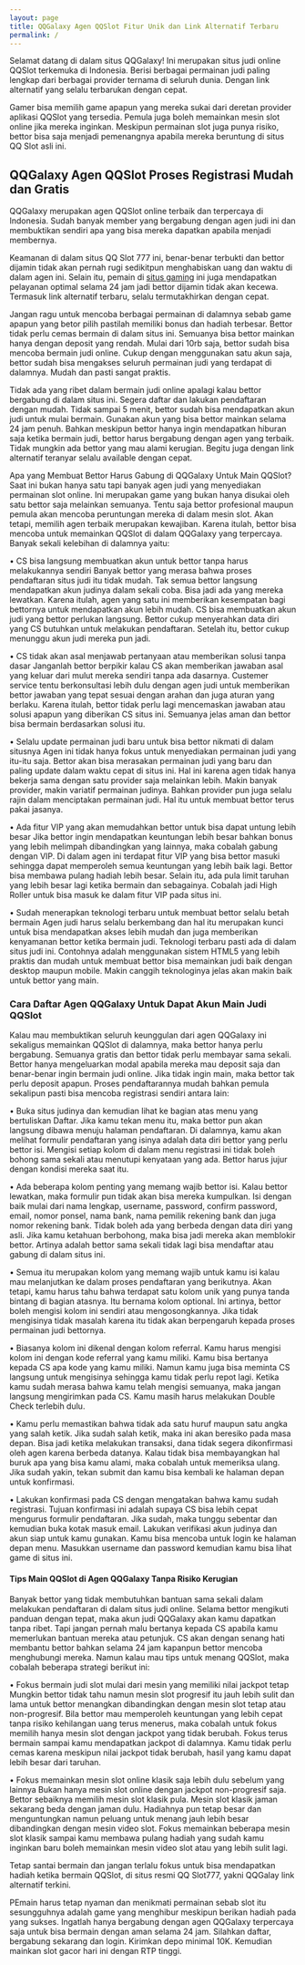 ```yaml
---
layout: page
title: QQGalaxy Agen QQSlot Fitur Unik dan Link Alternatif Terbaru
permalink: /
---
```


Selamat datang di dalam situs QQGalaxy! Ini merupakan situs judi online QQSlot terkemuka di Indonesia. Berisi berbagai permainan judi paling lengkap dari berbagai provider ternama di seluruh dunia. Dengan link alternatif yang selalu terbarukan dengan cepat.

Gamer bisa memilih game apapun yang mereka sukai dari deretan provider aplikasi QQSlot yang tersedia. Pemula juga boleh memainkan mesin slot online jika mereka inginkan. Meskipun permainan slot juga punya risiko, bettor bisa saja menjadi pemenangnya apabila mereka beruntung di situs QQ Slot asli ini.

<h2>QQGalaxy Agen QQSlot Proses Registrasi Mudah dan Gratis</h2>
QQGalaxy merupakan agen QQSlot online terbaik dan terpercaya di Indonesia. Sudah banyak member yang bergabung dengan agen judi ini dan membuktikan sendiri apa yang bisa mereka dapatkan apabila menjadi membernya.

Keamanan di dalam situs QQ Slot 777 ini, benar-benar terbukti dan bettor dijamin tidak akan pernah rugi sedikitpun menghabiskan uang dan waktu di dalam agen ini. Selain itu, pemain di [situs gaming](https://qqgalaxy.wixsite.com/website) ini juga mendapatkan pelayanan optimal selama 24 jam jadi bettor dijamin tidak akan kecewa. Termasuk link alternatif terbaru, selalu termutakhirkan dengan cepat.

Jangan ragu untuk mencoba berbagai permainan di dalamnya sebab game apapun yang betor pilih pastilah memiliki bonus dan hadiah terbesar. Bettor tidak perlu cemas bermain di dalam situs ini. Semuanya bisa bettor mainkan hanya dengan deposit yang rendah. Mulai dari 10rb saja, bettor sudah bisa mencoba bermain judi online. Cukup dengan menggunakan satu akun saja, bettor sudah bisa mengakses seluruh permainan judi yang terdapat di dalamnya. Mudah dan pasti sangat praktis.

Tidak ada yang ribet dalam bermain judi online apalagi kalau bettor bergabung di dalam situs ini. Segera daftar dan lakukan pendaftaran dengan mudah. Tidak sampai 5 menit, bettor sudah bisa mendapatkan akun judi untuk mulai bermain. Gunakan akun yang bisa bettor mainkan selama 24 jam penuh. Bahkan meskipun bettor hanya ingin mendapatkan hiburan saja ketika bermain judi, bettor harus bergabung dengan agen yang terbaik. Tidak mungkin ada bettor yang mau alami kerugian. Begitu juga dengan link alternatif teranyar selalu available dengan cepat.

Apa yang Membuat Bettor Harus Gabung di QQGalaxy Untuk Main QQSlot?
Saat ini bukan hanya satu tapi banyak agen judi yang menyediakan permainan slot online. Ini merupakan game yang bukan hanya disukai oleh satu bettor saja melainkan semuanya. Tentu saja bettor profesional maupun pemula akan mencoba peruntungan mereka di dalam mesin slot. Akan tetapi, memilih agen terbaik merupakan kewajiban. Karena itulah, bettor bisa mencoba untuk memainkan QQSlot di dalam QQGalaxy yang terpercaya. Banyak sekali kelebihan di dalamnya yaitu:

•	CS bisa langsung membuatkan akun untuk bettor tanpa harus melakukannya sendiri
Banyak bettor yang merasa bahwa proses pendaftaran situs judi itu tidak mudah. Tak semua bettor langsung mendapatkan akun judinya dalam sekali coba. Bisa jadi ada yang mereka lewatkan. Karena itulah, agen yang satu ini memberikan kesempatan bagi bettornya untuk mendapatkan akun lebih mudah. CS bisa membuatkan akun judi yang bettor perlukan langsung. Bettor cukup menyerahkan data diri yang CS butuhkan untuk melakukan pendaftaran. Setelah itu, bettor cukup menunggu akun judi mereka pun jadi.

•	CS tidak akan asal menjawab pertanyaan atau memberikan solusi tanpa dasar
Janganlah bettor berpikir kalau CS akan memberikan jawaban asal yang keluar dari mulut mereka sendiri tanpa ada dasarnya. Custemer service tentu berkonsultasi lebih dulu dengan agen judi untuk memberikan bettor jawaban yang tepat sesuai dengan arahan dan juga aturan yang berlaku. Karena itulah, bettor tidak perlu lagi mencemaskan jawaban atau solusi apapun yang diberikan CS situs ini. Semuanya jelas aman dan bettor bisa bermain berdasarkan solusi itu.

•	Selalu update permainan judi baru untuk bisa bettor nikmati di dalam situsnya
Agen ini tidak hanya fokus untuk menyediakan permainan judi yang itu-itu saja. Bettor akan bisa merasakan permainan judi yang baru dan paling update dalam waktu cepat di situs ini. Hal ini karena agen tidak hanya bekerja sama dengan satu provider saja melainkan lebih. Makin banyak provider, makin variatif permainan judinya. Bahkan provider pun juga selalu rajin dalam menciptakan permainan judi. Hal itu untuk membuat bettor terus pakai jasanya.

•	Ada fitur VIP yang akan memudahkan bettor untuk bisa dapat untung lebih besar
Jika bettor ingin mendapatkan keuntungan lebih besar bahkan bonus yang lebih melimpah dibandingkan yang lainnya, maka cobalah gabung dengan VIP. Di dalam agen ini terdapat fitur VIP yang bisa bettor masuki sehingga dapat memperoleh semua keuntungan yang lebih baik lagi. Bettor bisa membawa pulang hadiah lebih besar. Selain itu, ada pula limit taruhan yang lebih besar lagi ketika bermain dan sebagainya. Cobalah jadi High Roller untuk bisa masuk ke dalam fitur VIP pada situs ini.

•	Sudah menerapkan teknologi terbaru untuk membuat bettor selalu betah bermain
Agen judi harus selalu berkembang dan hal itu merupakan kunci untuk bisa mendapatkan akses lebih mudah dan juga memberikan kenyamanan bettor ketika bermain judi. Teknologi terbaru pasti ada di dalam situs judi ini. Contohnya adalah menggunakan sistem HTML5 yang lebih praktis dan mudah untuk membuat bettor bisa memainkan judi baik dengan desktop maupun mobile. Makin canggih teknologinya jelas akan makin baik untuk bettor yang main.

<h3>Cara Daftar Agen QQGalaxy Untuk Dapat Akun Main Judi QQSlot</h3>
Kalau mau membuktikan seluruh keunggulan dari agen QQGalaxy ini sekaligus memainkan QQSlot di dalamnya, maka bettor hanya perlu bergabung. Semuanya gratis dan bettor tidak perlu membayar sama sekali. Bettor hanya mengeluarkan modal apabila mereka mau deposit saja dan benar-benar ingin bermain judi online. Jika tidak ingin main, maka bettor tak perlu deposit apapun. Proses pendaftarannya mudah bahkan pemula sekalipun pasti bisa mencoba registrasi sendiri antara lain:

•	Buka situs judinya dan kemudian lihat ke bagian atas menu yang bertuliskan Daftar. Jika kamu tekan menu itu, maka bettor pun akan langsung dibawa menuju halaman pendaftaran. Di dalamnya, kamu akan melihat formulir pendaftaran yang isinya adalah data diri bettor yang perlu bettor isi. Mengisi setiap kolom di dalam menu registrasi ini tidak boleh bohong sama sekali atau menutupi kenyataan yang ada. Bettor harus jujur dengan kondisi mereka saat itu.

•	Ada beberapa kolom penting yang memang wajib bettor isi. Kalau bettor lewatkan, maka formulir pun tidak akan bisa mereka kumpulkan. Isi dengan baik mulai dari nama lengkap, username, password, confirm password, email, nomor ponsel, nama bank, nama pemilik rekening bank dan juga nomor rekening bank. Tidak boleh ada yang berbeda dengan data diri yang asli. Jika kamu ketahuan berbohong, maka bisa jadi mereka akan memblokir bettor. Artinya adalah bettor sama sekali tidak lagi bisa mendaftar atau gabung di dalam situs ini.

•	Semua itu merupakan kolom yang memang wajib untuk kamu isi kalau mau melanjutkan ke dalam proses pendaftaran yang berikutnya. Akan tetapi, kamu harus tahu bahwa terdapat satu kolom unik yang punya tanda bintang di bagian atasnya. Itu bernama kolom optional. Ini artinya, bettor boleh mengisi kolom ini sendiri atau mengosongkannya. Jika tidak mengisinya tidak masalah karena itu tidak akan berpengaruh kepada proses permainan judi bettornya.

•	Biasanya kolom ini dikenal dengan kolom referral. Kamu harus mengisi kolom ini dengan kode referral yang kamu miliki. Kamu bisa bertanya kepada CS apa kode yang kamu miliki. Namun kamu juga bisa meminta CS langsung untuk mengisinya sehingga kamu tidak perlu repot lagi. Ketika kamu sudah merasa bahwa kamu telah mengisi semuanya, maka jangan langsung mengirimkan pada CS. Kamu masih harus melakukan Double Check terlebih dulu.

•	Kamu perlu memastikan bahwa tidak ada satu huruf maupun satu angka yang salah ketik. Jika sudah salah ketik, maka ini akan beresiko pada masa depan. Bisa jadi ketika melakukan transaksi, dana tidak segera dikonfirmasi oleh agen karena berbeda datanya. Kalau tidak bisa membayangkan hal buruk apa yang bisa kamu alami, maka cobalah untuk memeriksa ulang. Jika sudah yakin, tekan submit dan kamu bisa kembali ke halaman depan untuk konfirmasi.

•	Lakukan konfirmasi pada CS dengan mengatakan bahwa kamu sudah registrasi. Tujuan konfirmasi ini adalah supaya CS bisa lebih cepat mengurus formulir pendaftaran. Jika sudah, maka tunggu sebentar dan kemudian buka kotak masuk email. Lakukan verifikasi akun judinya dan akun siap untuk kamu gunakan. Kamu bisa mencoba untuk login ke halaman depan menu. Masukkan username dan password kemudian kamu bisa lihat game di situs ini.

<h4>Tips Main QQSlot di Agen QQGalaxy Tanpa Risiko Kerugian</h4>
Banyak bettor yang tidak membutuhkan bantuan sama sekali dalam melakukan pendaftaran di dalam situs judi online. Selama bettor mengikuti panduan dengan tepat, maka akun judi QQGalaxy akan kamu dapatkan tanpa ribet. Tapi jangan pernah malu bertanya kepada CS apabila kamu memerlukan bantuan mereka atau petunjuk. CS akan dengan senang hati membantu bettor bahkan selama 24 jam kapanpun bettor mencoba menghubungi mereka. Namun kalau mau tips untuk menang QQSlot, maka cobalah beberapa strategi berikut ini:

•	Fokus bermain judi slot mulai dari mesin yang memiliki nilai jackpot tetap
Mungkin bettor tidak tahu namun mesin slot progresif itu jauh lebih sulit dan lama untuk bettor menangkan dibandingkan dengan mesin slot tetap atau non-progresif. Bila bettor mau memperoleh keuntungan yang lebih cepat tanpa risiko kehilangan uang terus menerus, maka cobalah untuk fokus memilih hanya mesin slot dengan jackpot yang tidak berubah. Fokus terus bermain sampai kamu mendapatkan jackpot di dalamnya. Kamu tidak perlu cemas karena meskipun nilai jackpot tidak berubah, hasil yang kamu dapat lebih besar dari taruhan.

•	Fokus memainkan mesin slot online klasik saja lebih dulu sebelum yang lainnya
Bukan hanya mesin slot online dengan jackpot non-progresif saja. Bettor sebaiknya memilih mesin slot klasik pula. Mesin slot klasik jaman sekarang beda dengan jaman dulu. Hadiahnya pun tetap besar dan menguntungkan namun peluang untuk menang jauh lebih besar dibandingkan dengan mesin video slot. Fokus memainkan beberapa mesin slot klasik sampai kamu membawa pulang hadiah yang sudah kamu inginkan baru boleh memainkan mesin video slot atau yang lebih sulit lagi.

Tetap santai bermain dan jangan terlalu fokus untuk bisa mendapatkan hadiah ketika bermain QQSlot, di situs resmi QQ Slot777, yakni QQGalay link alternatif terkini. 

PEmain harus tetap nyaman dan menikmati permainan sebab slot itu sesungguhnya adalah game yang menghibur meskipun berikan hadiah pada yang sukses. Ingatlah hanya bergabung dengan agen QQGalaxy terpercaya saja untuk bisa bermain dengan aman selama 24 jam. Silahkan daftar, bergabung sekarang dan login. Kirimkan depo minimal 10K. Kemudian mainkan slot gacor hari ini dengan RTP tinggi.

